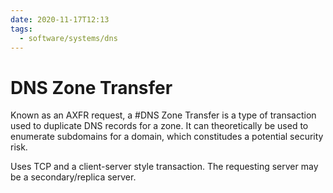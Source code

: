 ```yaml
---
date: 2020-11-17T12:13
tags:
  - software/systems/dns
---
```


# DNS Zone Transfer

Known as an AXFR request, a #DNS Zone Transfer is a type of transaction used to
duplicate DNS records for a zone. It can theoretically be used to enumerate
subdomains for a domain, which constitudes a potential security risk.

Uses TCP and a client-server style transaction. The requesting server may be a
secondary/replica server.
